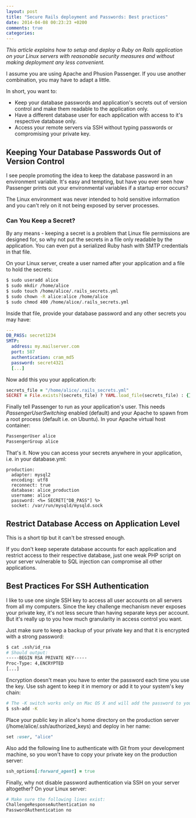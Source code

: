 ```yaml
---
layout: post
title: "Secure Rails deployment and Passwords: Best practices"
date: 2014-04-08 00:23:23 +0200
comments: true
categories:
---
```


*This article explains how to setup and deploy a Ruby on Rails application on your Linux servers with reasonable security measures and without making deployment any less convenient.*

I assume you are using Apache and Phusion Passenger. If you use another combination, you may have to adapt a little.

In short, you want to:

* Keep your database passwords and application's secrets out of version control and make them readable to the application only.
* Have a different database user for each application with access to it's respective database only.
* Access your remote servers via SSH without typing passwords or compromising your private key.

## Keeping Your Database Passwords Out of Version Control

I see people promoting the idea to keep the database password in an environment variable. It's easy and tempting, but have you ever seen how Passenger prints out your environmental variables if a startup error occurs?

The Linux environment was never intended to hold sensitive information and you can't rely on it not being exposed by server processes.

### Can You Keep a Secret?

By any means - keeping a secret is a problem that Linux file permissions are designed for, so why not put the secrets in a file only readable by the application. You can even put a serialized Ruby hash with SMTP credentials in that file.

On your Linux server, create a user named after your application and a file to hold the secrets:

``` bash
$ sudo useradd alice
$ sudo mkdir /home/alice
$ sudo touch /home/alice/.rails_secrets.yml
$ sudo chown -R alice:alice /home/alice
$ sudo chmod 400 /home/alice/.rails_secrets.yml
```

Inside that file, provide your database password and any other secrets you may have:
``` yaml /home/alice/.rails_secrets.yml
---
DB_PASS: secret1234
SMTP:
  address: my.mailserver.com
  port: 587
  authentication: cram_md5
  password: secret4321
  [...]
```

Now add this you your application.rb:

``` ruby
secrets_file = "/home/alice/.rails_secrets.yml"
SECRET = File.exists?(secrets_file) ? YAML.load_file(secrets_file) : {}
```

Finally tell Passenger to run as your application's user. This needs *PassengerUserSwitching* enabled (default) and your Apache to spawn from a root process (default i.e. on Ubuntu). In your Apache virtual host container:

``` apache
PassengerUser alice
PassengerGroup alice
```

That's it. Now you can access your secrets anywhere in your application, i.e. in your database.yml:

``` erb
production:
  adapter: mysql2
  encoding: utf8
  reconnect: true
  database: alice_production
  username: alice
  password: <%= SECRET["DB_PASS"] %>
  socket: /var/run/mysqld/mysqld.sock
```

## Restrict Database Access on Application Level

This is a short tip but it can't be stressed enough.

If you don't keep seperate database accounts for each application and restrict access to their respective database, just one weak PHP script on your server vulnerable to SQL injection can compromise all other applications.

## Best Practices For SSH Authentication

I like to use one single SSH key to access all user accounts on all servers from all my computers. Since the key challenge mechanism never exposes your private key, it's not less secure than having separate keys per account. But it's really up to you how much granularity in access control you want.

Just make sure to keep a backup of your private key and that it is encrypted with a strong password:

``` bash
$ cat .ssh/id_rsa
# Should output:
-----BEGIN RSA PRIVATE KEY-----
Proc-Type: 4,ENCRYPTED
[...]
```

Encryption doesn't mean you have to enter the password each time you use the key. Use ssh agent to keep it in memory or add it to your system's key chain:

``` bash
# The -K switch works only on Mac OS X and will add the password to your system's key chain
$ ssh-add -K
```

Place your public key in alice's home directory on the production server (/home/alice/.ssh/authorized_keys) and deploy in her name:

``` ruby config/deploy.rb
set :user, "alice"
```

Also add the following line to authenticate with Git from your development machine, so you won't have to copy your private key on the production server:

``` ruby config/deploy.rb
ssh_options[:forward_agent] = true
```

Finally, why not disable password authentication via SSH on your server altogether? On your Linux server:
``` bash /etc/ssh/sshd_config
# Make sure the following lines exist:
ChallengeResponseAuthentication no
PasswordAuthentication no
```